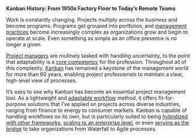 
**Kanban History: From 1950s Factory Floor to Today’s Remote Teams**

 Work is constantly changing. Projects multiply across the business and become programs. Programs get grouped into portfolios, and [management practices](https://www.toptal.com/project-managers/scaled-agile-framework/safe-best-practices) become increasingly complex as organizations grow and begin to operate at scale. Even something as simple as an office presence is no longer a given.

[Project managers](https://www.toptal.com/project-managers/freelance) are routinely tasked with handling uncertainty, to the point that adaptability is a [core competency](https://www.sciencedirect.com/science/article/pii/S2666721521000065) for the profession. Throughout all of this complexity, [Kanban](https://www.toptal.com/project-managers/kanban) has remained a keystone of the management world for more than 60 years, enabling project professionals to maintain a clear, high-level view of processes.

It’s easy to see why Kanban has become an essential project management tool. As a lightweight and [adaptable workflow](https://www.toptal.com/project-managers/digital/digital-transformation-project-manager-guide) method, it offers fit-for-purpose solutions that I’ve applied on projects across diverse industries, ranging from finance to energy to consumer markets. Kanban is capable of handling workflows on its own, but is particularly suited to being [hybridized with other frameworks](https://www.productplan.com/glossary/scrumban/), [scaling to an enterprise level](https://businessmap.io/blog/scaling-kanban-across-an-organization), or even [serving as the bridge](https://www.nimblework.com/blog/waterfall-to-agile-with-kanban/) to take organizations from Waterfall to Agile processes.
